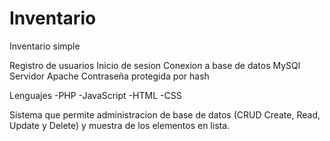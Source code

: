 # Inventario
Inventario simple

Registro de usuarios
Inicio de sesion
Conexion a base de datos MySQl
Servidor Apache
Contraseña protegida por hash

Lenguajes
-PHP
-JavaScript
-HTML
-CSS

Sistema que permite administracion de base de datos (CRUD Create, Read, Update y Delete) y muestra de los elementos en lista.
